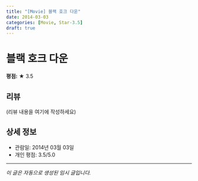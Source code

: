 ```yaml
---
title: "[Movie] 블랙 호크 다운"
date: 2014-03-03
categories: [Movie, Star-3.5]
draft: true
---
```


# 블랙 호크 다운

**평점:** ★ 3.5

## 리뷰

(리뷰 내용을 여기에 작성하세요)

## 상세 정보

- 관람일: 2014년 03월 03일
- 개인 평점: 3.5/5.0

---

*이 글은 자동으로 생성된 임시 글입니다.*
